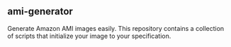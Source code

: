ami-generator
----------
Generate Amazon AMI images easily.  This repository contains a collection of scripts that initialize your image to your specification.

